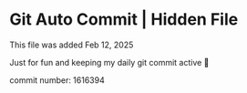 # Git Auto Commit | Hidden File

This file was added Feb 12, 2025

Just for fun and keeping my daily git commit active 🤪

commit number: 1616394
